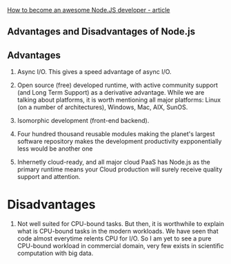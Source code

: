 
[How to become an awesome Node.JS developer - article](https://acadgild.com/blog/essential-skills-to-become-a-rock-star-node-js-developer/)
## Advantages and Disadvantages of Node.js


## Advantages

1. Async I/O.  This gives a speed advantage of async I/O.

2. Open source (free) developed runtime, with active community support (and Long Term Support) as a derivative advantage. While we are talking about platforms, it is worth mentioning all major platforms: Linux (on a number of architectures), Windows, Mac, AIX, SunOS.

3. Isomorphic development (front-end backend).

4. Four hundred thousand reusable modules making the planet's largest software repository makes the development productivity expponentially less would be another one

5. Inhernetly cloud-ready, and all major cloud PaaS has Node.js as the primary runtime means your Cloud production will surely receive quality support and attention.

# Disadvantages

1. Not well suited for CPU-bound tasks. But then, it is worthwhile to explain what is CPU-bound tasks in the modern workloads. We have seen that code almost everytime relents CPU for I/O. So I am yet to see a pure CPU-bound workload in commercial domain, very few exists in scientific computation with big data.
